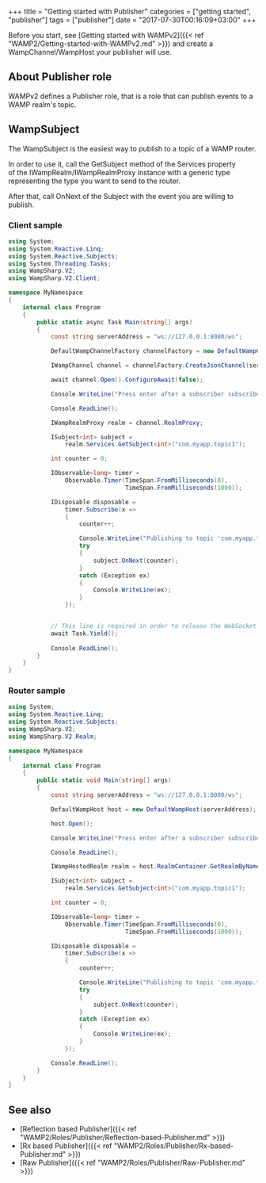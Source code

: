 +++
title = "Getting started with Publisher"
categories = ["getting started", "publisher"]
tags = ["publisher"]
date = "2017-07-30T00:16:09+03:00"
+++

Before you start, see [Getting started with WAMPv2]({{< ref "WAMP2/Getting-started-with-WAMPv2.md" >}}) and create a WampChannel/WampHost your publisher will use.

## About Publisher role

WAMPv2 defines a Publisher role, that is a role that can publish events to a WAMP realm's topic.

## WampSubject

The WampSubject is the easiest way to publish to a topic of a WAMP router.

In order to use it, call the GetSubject method of the Services property  
of the IWampRealm/IWampRealmProxy instance with a generic type representing the type you want to send to the router.

After that, call OnNext of the Subject with the event you are willing to publish.

### Client sample

```csharp
using System;
using System.Reactive.Linq;
using System.Reactive.Subjects;
using System.Threading.Tasks;
using WampSharp.V2;
using WampSharp.V2.Client;

namespace MyNamespace
{
    internal class Program
    {
        public static async Task Main(string[] args)
        {
            const string serverAddress = "ws://127.0.0.1:8080/ws";

            DefaultWampChannelFactory channelFactory = new DefaultWampChannelFactory();

            IWampChannel channel = channelFactory.CreateJsonChannel(serverAddress, "realm1");

            await channel.Open().ConfigureAwait(false);

            Console.WriteLine("Press enter after a subscriber subscribes to com.myapp.topic1");

            Console.ReadLine();

            IWampRealmProxy realm = channel.RealmProxy;

            ISubject<int> subject =
                realm.Services.GetSubject<int>("com.myapp.topic1");

            int counter = 0;

            IObservable<long> timer =
                Observable.Timer(TimeSpan.FromMilliseconds(0),
                                 TimeSpan.FromMilliseconds(1000));

            IDisposable disposable =
                timer.Subscribe(x =>
                {
                    counter++;

                    Console.WriteLine("Publishing to topic 'com.myapp.topic1': " + counter);
                    try
                    {
                        subject.OnNext(counter);
                    }
                    catch (Exception ex)
                    {
                        Console.WriteLine(ex);
                    }
                });


            // This line is required in order to release the WebSocket thread, otherwise it will be blocked by the following Console.ReadLine() line.
            await Task.Yield();
            
            Console.ReadLine();
        }
    }
}
```

### Router sample

```csharp
using System;
using System.Reactive.Linq;
using System.Reactive.Subjects;
using WampSharp.V2;
using WampSharp.V2.Realm;

namespace MyNamespace
{
    internal class Program
    {
        public static void Main(string[] args)
        {
            const string serverAddress = "ws://127.0.0.1:8080/ws";

            DefaultWampHost host = new DefaultWampHost(serverAddress);

            host.Open();

            Console.WriteLine("Press enter after a subscriber subscribes to com.myapp.topic1");

            Console.ReadLine();

            IWampHostedRealm realm = host.RealmContainer.GetRealmByName("realm1");

            ISubject<int> subject =
                realm.Services.GetSubject<int>("com.myapp.topic1");

            int counter = 0;

            IObservable<long> timer =
                Observable.Timer(TimeSpan.FromMilliseconds(0),
                                 TimeSpan.FromMilliseconds(1000));

            IDisposable disposable =
                timer.Subscribe(x =>
                {
                    counter++;

                    Console.WriteLine("Publishing to topic 'com.myapp.topic1': " + counter);
                    try
                    {
                        subject.OnNext(counter);
                    }
                    catch (Exception ex)
                    {
                        Console.WriteLine(ex);
                    }
                });

            Console.ReadLine();
        }
    }
}
```

## See also


* [Reflection based Publisher]({{< ref "WAMP2/Roles/Publisher/Reflection-based-Publisher.md" >}})
* [Rx based Publisher]({{< ref "WAMP2/Roles/Publisher/Rx-based-Publisher.md" >}})
* [Raw Publisher]({{< ref "WAMP2/Roles/Publisher/Raw-Publisher.md" >}})